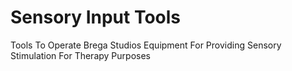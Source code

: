 # Sensory Input Tools
Tools To Operate Brega Studios Equipment For Providing Sensory Stimulation For Therapy Purposes


